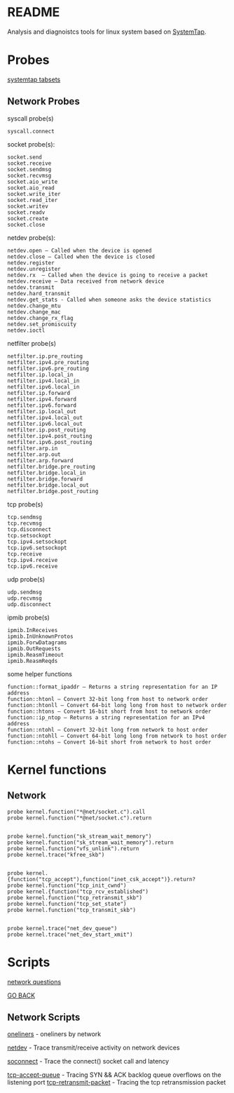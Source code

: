 

# README

Analysis and diagnoistcs tools for linux system based on [SystemTap](https://sourceware.org/systemtap/).


# Probes

[systemtap tabsets](https://sourceware.org/systemtap/tapsets/)

## Network Probes

syscall probe(s)
```
syscall.connect
```


socket probe(s):
```
socket.send
socket.receive
socket.sendmsg
socket.recvmsg
socket.aio_write
socket.aio_read
socket.write_iter
socket.read_iter
socket.writev
socket.readv
socket.create
socket.close
```



netdev probe(s):
```
netdev.open — Called when the device is opened
netdev.close — Called when the device is closed
netdev.register
netdev.unregister
netdev.rx  — Called when the device is going to receive a packet
netdev.receive — Data received from network device
netdev.transmit
netdev.hard_transmit
netdev.get_stats - Called when someone asks the device statistics
netdev.change_mtu
netdev.change_mac
netdev.change_rx_flag
netdev.set_promiscuity
netdev.ioctl
```


netfilter probe(s)
```
netfilter.ip.pre_routing
netfilter.ipv4.pre_routing
netfilter.ipv6.pre_routing
netfilter.ip.local_in
netfilter.ipv4.local_in
netfilter.ipv6.local_in
netfilter.ip.forward
netfilter.ipv4.forward
netfilter.ipv6.forward
netfilter.ip.local_out
netfilter.ipv4.local_out
netfilter.ipv6.local_out
netfilter.ip.post_routing
netfilter.ipv4.post_routing
netfilter.ipv6.post_routing
netfilter.arp.in
netfilter.arp.out
netfilter.arp.forward
netfilter.bridge.pre_routing
netfilter.bridge.local_in
netfilter.bridge.forward
netfilter.bridge.local_out
netfilter.bridge.post_routing
```


tcp probe(s)
```
tcp.sendmsg
tcp.recvmsg
tcp.disconnect
tcp.setsockopt
tcp.ipv4.setsockopt
tcp.ipv6.setsockopt
tcp.receive
tcp.ipv4.receive
tcp.ipv6.receive
```



udp probe(s)
```
udp.sendmsg
udp.recvmsg
udp.disconnect
```



ipmib probe(s)
```
ipmib.InReceives
ipmib.InUnknownProtos
ipmib.ForwDatagrams
ipmib.OutRequests
ipmib.ReasmTimeout
ipmib.ReasmReqds
```


some helper functions
```
function::format_ipaddr — Returns a string representation for an IP address
function::htonl — Convert 32-bit long from host to network order
function::htonll — Convert 64-bit long long from host to network order
function::htons — Convert 16-bit short from host to network order
function::ip_ntop — Returns a string representation for an IPv4 address
function::ntohl — Convert 32-bit long from network to host order
function::ntohll — Convert 64-bit long long from network to host order
function::ntohs — Convert 16-bit short from network to host order
```




# Kernel functions


## Network

```
probe kernel.function("*@net/socket.c").call
probe kernel.function("*@net/socket.c").return


probe kernel.function("sk_stream_wait_memory")
probe kernel.function("sk_stream_wait_memory").return
probe kernel.function("vfs_unlink").return
probe kernel.trace("kfree_skb")


probe kernel.{function("tcp_accept"),function("inet_csk_accept")}.return?
probe kernel.function("tcp_init_cwnd")
probe kernel.{function("tcp_rcv_established")
probe kernel.function("tcp_retransmit_skb")
probe kernel.function("tcp_set_state")
probe kernel.function("tcp_transmit_skb")


probe kernel.trace("net_dev_queue")
probe kernel.trace("net_dev_start_xmit")

```


# Scripts

[network questions](./network/questions)

[GO BACK](#README)


## Network Scripts

[oneliners](./network/oneliners-network) - oneliners by network 

[netdev](./network/netdev.stp) - Trace transmit/receive activity on network devices

[soconnect](./network/soconnect.stp)  - Trace the connect() socket call and latency

[tcp-accept-queue](./network/tcp-accept-queue.stp) - Tracing SYN && ACK backlog queue overflows on the listening port
[tcp-retransmit-packet](./network/tcp-retransmit-packet.stp) - Tracing the tcp retransmission packet







